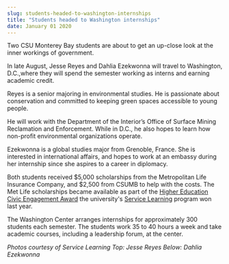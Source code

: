 ```yaml
---
slug: students-headed-to-washington-internships
title: "Students headed to Washington internships"
date: January 01 2020
---
```


<p>Two CSU Monterey Bay students are about to get an up-close look at the inner workings of government.
</p><p>In late August, Jesse Reyes and Dahlia Ezekwonna will travel to Washington, D.C.,where they will spend the semester working as interns and earning academic credit.
</p><p>Reyes is a senior majoring in environmental studies. He is passionate about conservation and committed to keeping green spaces accessible to young people.
</p><p>He will work with the Department of the Interior’s Office of Surface Mining Reclamation and Enforcement. While in D.C., he also hopes to learn how non-profit environmental organizations operate.
</p><p>Ezekwonna is a global studies major from Grenoble, France. She is interested in international affairs, and hopes to work at an embassy during her internship since she aspires to a career in diplomacy.
</p><p>Both students received $5,000 scholarships from the Metropolitan Life Insurance Company, and $2,500 from CSUMB to help with the costs. The Met Life scholarships became available as part of the <a href="http://news.csumb.edu/news/2013/jul/29/another-service-learning-award-csumb">Higher Education Civic Engagement Award</a> the university's <a href="http://service.csumb.edu">Service Learning</a> program won last year. 
</p><p>The Washington Center arranges internships for approximately 300 students each semester. The students work 35 to 40 hours a week and take academic courses, including a leadership forum, at the center.
</p><p><em>Photos courtesy of Service Learning Top: Jesse Reyes Below: Dahlia Ezekwonna</em>  
</p>
